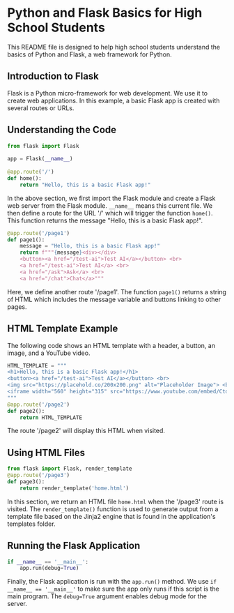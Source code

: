 # Python and Flask Basics for High School Students  
   
This README file is designed to help high school students understand the basics of Python and Flask, a web framework for Python.   
  
## Introduction to Flask  
   
Flask is a Python micro-framework for web development. We use it to create web applications. In this example, a basic Flask app is created with several routes or URLs.  
   
## Understanding the Code  
   
```python  
from flask import Flask    
  
app = Flask(__name__)    
  
@app.route('/')    
def home():    
    return "Hello, this is a basic Flask app!"    
```  
In the above section, we first import the Flask module and create a Flask web server from the Flask module. `__name__` means this current file. We then define a route for the URL '/' which will trigger the function `home()`. This function returns the message "Hello, this is a basic Flask app!".  
   
```python  
@app.route('/page1')    
def page1():    
    message = "Hello, this is a basic Flask app!"  
    return f"""{message}<div></div>  
    <button><a href="/test-ai">Test AI</a></button> <br>  
    <a href="/test-ai">Test AI</a> <br>   
    <a href="/ask">Ask</a> <br>   
    <a href="/chat">Chat</a>"""  
```  
Here, we define another route '/page1'. The function `page1()` returns a string of HTML which includes the message variable and buttons linking to other pages.  
   
## HTML Template Example  
   
The following code shows an HTML template with a header, a button, an image, and a YouTube video.  
   
```python  
HTML_TEMPLATE = """  
<h1>Hello, this is a basic Flask app!</h1>    
<button><a href="/test-ai">Test AI</a></button> <br>    
<img src="https://placehold.co/200x200.png" alt="Placeholder Image"> <br>    
<iframe width="560" height="315" src="https://www.youtube.com/embed/CtdyoH-kvog?si=6lEVlWfIBuNhZhxy" title="YouTube video player" frameborder="0" allow="accelerometer; autoplay; clipboard-write; encrypted-media; gyroscope; picture-in-picture; web-share" referrerpolicy="strict-origin-when-cross-origin" allowfullscreen></iframe>   
"""  
@app.route('/page2')      
def page2():      
    return HTML_TEMPLATE  
```  
The route '/page2' will display this HTML when visited.  
   
## Using HTML Files   
  
```python  
from flask import Flask, render_template   
@app.route('/page3')      
def page3():      
    return render_template('home.html')     
```  
In this section, we return an HTML file `home.html` when the '/page3' route is visited. The `render_template()` function is used to generate output from a template file based on the Jinja2 engine that is found in the application's templates folder.  
   
## Running the Flask Application   
  
```python  
if __name__ == '__main__':    
    app.run(debug=True)  
```  
Finally, the Flask application is run with the `app.run()` method. We use `if __name__ == '__main__'` to make sure the app only runs if this script is the main program. The `debug=True` argument enables debug mode for the server.